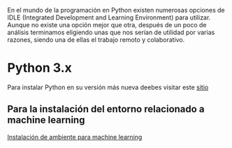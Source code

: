 En el mundo de la programación en Python existen numerosas opciones de IDLE (Integrated Development and Learning Environment) para utilizar. Aunque no existe una opción mejor que otra, después de un poco de análisis terminamos eligiendo unas que nos serían de utilidad por varias razones, siendo una de ellas el trabajo remoto y colaborativo.  

# Python 3.x

Para instalar Python en su versión más nueva deebes visitar este [sitio](https://www.python.org/downloads/)




## Para la instalación del entorno relacionado a machine learning
[Instalación de ambiente para machine learning](Elemental-Hakcing-Team.github.io/posts/mlsetup.md)
